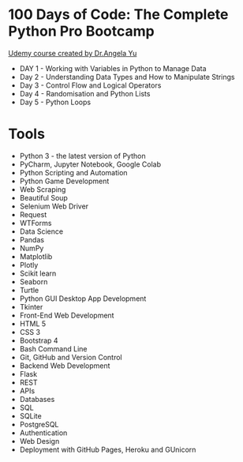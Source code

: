# 100 Days of Code: The Complete Python Pro Bootcamp
[Udemy course created by Dr.Angela Yu](https://www.udemy.com/course/100-days-of-code/)
+  DAY 1 - Working with Variables in Python to Manage Data
+  Day 2 - Understanding Data Types and How to Manipulate Strings
+  Day 3 - Control Flow and Logical Operators
+  Day 4 - Randomisation and Python Lists
+  Day 5 - Python Loops



# Tools
+ Python 3 - the latest version of Python
+ PyCharm, Jupyter Notebook, Google Colab
+ Python Scripting and Automation
+ Python Game Development
+ Web Scraping
+ Beautiful Soup
+ Selenium Web Driver
+ Request
+ WTForms
+ Data Science
+ Pandas
+ NumPy
+ Matplotlib
+ Plotly
+ Scikit learn
+ Seaborn
+ Turtle
+ Python GUI Desktop App Development
+ Tkinter
+ Front-End Web Development
+ HTML 5
+ CSS 3
+ Bootstrap 4
+ Bash Command Line
+ Git, GitHub and Version Control
+ Backend Web Development
+ Flask
+ REST
+ APIs
+ Databases
+ SQL
+ SQLite
+ PostgreSQL
+ Authentication
+ Web Design
+ Deployment with GitHub Pages, Heroku and GUnicorn